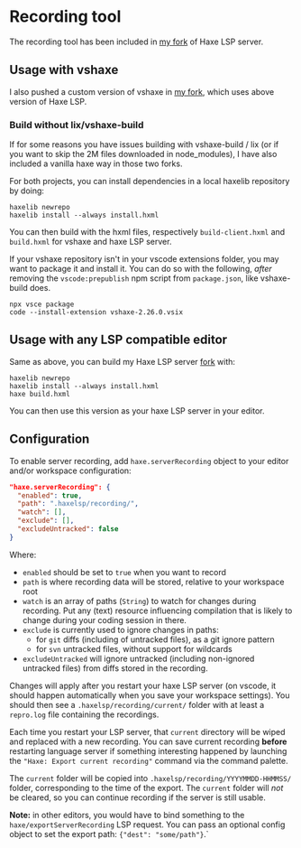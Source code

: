 # Recording tool

The recording tool has been included in [my fork](https://github.com/kLabz/haxe-languageserver/tree/poc/server-recording) of Haxe LSP server.

## Usage with vshaxe

I also pushed a custom version of vshaxe in [my fork](https://github.com/kLabz/vshaxe/tree/poc/server-recorder), which uses above version of
Haxe LSP.

### Build without lix/vshaxe-build

If for some reasons you have issues building with vshaxe-build / lix (or if you
want to skip the 2M files downloaded in node_modules), I have also included a
vanilla haxe way in those two forks.

For both projects, you can install dependencies in a local haxelib repository by
doing:

```
haxelib newrepo
haxelib install --always install.hxml
```

You can then build with the hxml files, respectively `build-client.hxml` and
`build.hxml` for vshaxe and haxe LSP server.

If your vshaxe repository isn't in your vscode extensions folder, you may want
to package it and install it. You can do so with the following, _after_ removing
the `vscode:prepublish` npm script from `package.json`, like vshaxe-build does.

```
npx vsce package
code --install-extension vshaxe-2.26.0.vsix
```

## Usage with any LSP compatible editor

Same as above, you can build my Haxe LSP server [fork](https://github.com/kLabz/haxe-languageserver/tree/poc/server-recording) with:

```
haxelib newrepo
haxelib install --always install.hxml
haxe build.hxml
```

You can then use this version as your haxe LSP server in your editor.

## Configuration

To enable server recording, add `haxe.serverRecording` object to your editor
and/or workspace configuration:

```json
"haxe.serverRecording": {
  "enabled": true,
  "path": ".haxelsp/recording/",
  "watch": [],
  "exclude": [],
  "excludeUntracked": false
}
```

Where:
 * `enabled` should be set to `true` when you want to record
 * `path` is where recording data will be stored, relative to your workspace root
 * `watch` is an array of paths (`String`) to watch for changes during
   recording. Put any (text) resource influencing compilation that is likely to
   change during your coding session in there.
 * `exclude` is currently used to ignore changes in paths:
	 * for `git` diffs (including of untracked files), as a git ignore pattern
	 * for `svn` untracked files, without support for wildcards
 * `excludeUntracked` will ignore untracked (including non-ignored untracked
   files) from diffs stored in the recording.

Changes will apply after you restart your haxe LSP server (on vscode, it should
happen automatically when you save your workspace settings). You should then see
a `.haxelsp/recording/current/` folder with at least a `repro.log` file containing
the recordings.

Each time you restart your LSP server, that `current` directory will be wiped
and replaced with a new recording. You can save current recording **before**
restarting language server if something interesting happened by launching the
`"Haxe: Export current recording"` command via the command palette.

The `current` folder will be copied into `.haxelsp/recording/YYYYMMDD-HHMMSS/`
folder, corresponding to the time of the export. The `current` folder will _not_
be cleared, so you can continue recording if the server is still usable.

**Note:** in other editors, you would have to bind something to the
`haxe/exportServerRecording` LSP request. You can pass an optional config object
to set the export path: `{"dest": "some/path"}`.`
